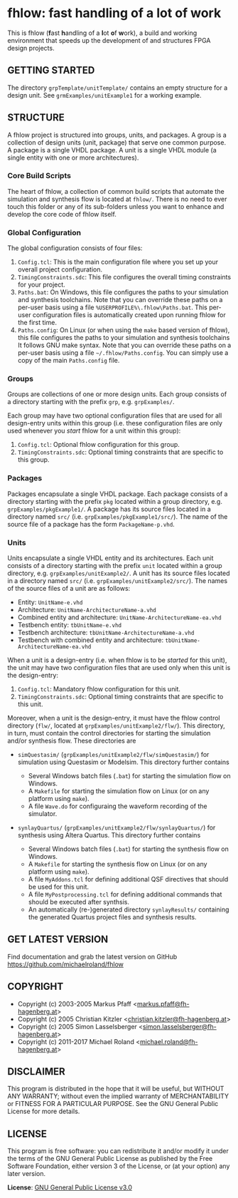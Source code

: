 # fhlow: fast handling of a lot of work

This is fhlow (**f**ast **h**andling of a **l**ot **o**f **w**ork), a build and working
environment that speeds up the development of and structures FPGA design projects.


## GETTING STARTED
The directory `grpTemplate/unitTemplate/` contains an empty structure for a design
unit. See `grmExamples/unitExample1` for a working example.


## STRUCTURE

A fhlow project is structured into groups, units, and packages. A group is a
collection of design units (unit, package) that serve one common purpose. A
package is a single VHDL package. A unit is a single VHDL module (a single
entity with one or more architectures).

### Core Build Scripts

The heart of fhlow, a collection of common build scripts that automate the simulation
and synthesis flow is located at `fhlow/`. There is no need to ever touch this folder
or any of its sub-folders unless you want to enhance and develop the core code of
fhlow itself.

### Global Configuration

The global configuration consists of four files:

1. `Config.tcl`: This is the main configuration file where you set up your overall
   project configuration.
2. `TimingConstraints.sdc`: This file configures the overall timing constraints
   for your project.
3. `Paths.bat`: On Windows, this file configures the paths to your simulation and
   synthesis toolchains. Note that you can override these paths on a per-user basis
   using a file `%USERPROFILE%\.fhlow\Paths.bat`. This per-user configuration files is
   automatically created upon running fhlow for the first time.
4. `Paths.config`: On Linux (or when using the `make` based version of fhlow), this
   file configures the paths to your simulation and synthesis toolchains It follows
   GNU make syntax. Note that you can override these paths on a per-user basis using
   a file `~/.fhlow/Paths.config`. You can simply use a copy of the main `Paths.config`
   file.

### Groups

Groups are collections of one or more design units. Each group consists of a
directory starting with the prefix `grp`, e.g. `grpExamples/`.

Each group may have two optional configuration files that are used for all
design-entry units within this group (i.e. these configuration files are only used
whenever you *start* fhlow for a unit within this group):

1. `Config.tcl`: Optional fhlow configuration for this group.
2. `TimingConstraints.sdc`: Optional timing constraints that are specific to this group.

### Packages

Packages encapsulate a single VHDL package. Each package consists of a directory
starting with the prefix `pkg` located within a group directory, e.g.
`grpExamples/pkgExample1/`. A package has its source files located in a directory
named `src/` (i.e. `grpExamples/pkgExample1/src/`). The name of the source file of
a package has the form `PackageName-p.vhd`.

### Units

Units encapsulate a single VHDL entity and its architectures. Each unit consists
of a directory starting with the prefix `unit` located within a group directory,
e.g. `grpExamples/unitExample2/`. A unit has its source files located in a directory
named `src/` (i.e. `grpExamples/unitExample2/src/`). The names of the source files
of a unit are as follows:

- Entity: `UnitName-e.vhd`
- Architecture: `UnitName-ArchitectureName-a.vhd`
- Combined entity and architecture: `UnitName-ArchitectureName-ea.vhd`
- Testbench entity: `tbUnitName-e.vhd`
- Testbench architecture: `tbUnitName-ArchitectureName-a.vhd`
- Testbench with combined entity and architecture: `tbUnitName-ArchitectureName-ea.vhd`

When a unit is a design-entry (i.e. when fhlow is to be *started* for this unit),
the unit may have two configuration files that are used only when this unit is the
design-entry:

1. `Config.tcl`: Mandatory fhlow configuration for this unit.
2. `TimingConstraints.sdc`: Optional timing constraints that are specific to this unit.

Moreover, when a unit is the design-entry, it must have the fhlow control directory
(`flw/`, located at `grpExamples/unitExample2/flw/`). This directory, in turn, must
contain the control directories for starting the simulation and/or synthesis flow.
These directories are

- `simQuestasim/` (`grpExamples/unitExample2/flw/simQuestasim/`) for simulation using
  Questasim or Modelsim. This directory further contains
  - Several Windows batch files (`.bat`) for starting the simulation flow on Windows.
  - A `Makefile` for starting the simulation flow on Linux (or on any platform using `make`).
  - A file `Wave.do` for configuraing the waveform recording of the simulator.


- `synlayQuartus/` (`grpExamples/unitExample2/flw/synlayQuartus/`) for synthesis using
  Altera Quartus. This directory further contains
  - Several Windows batch files (`.bat`) for starting the synthesis flow on Windows.
  - A `Makefile` for starting the synthesis flow on Linux (or on any platform using `make`).
  - A file `MyAddons.tcl` for defining additional QSF directives that should be used for this
    unit.
  - A file `MyPostprocessing.tcl` for defining additional commands that should be executed
    after synthsis.
  - An automatically (re-)generated directory `synlayResults/` containing the generated
    Quartus project files and synthesis results.


## GET LATEST VERSION

Find documentation and grab the latest version on GitHub
<https://github.com/michaelroland/fhlow>


## COPYRIGHT

- Copyright (c) 2003-2005 Markus Pfaff <<markus.pfaff@fh-hagenberg.at>>
- Copyright (c) 2005 Christian Kitzler <<christian.kitzler@fh-hagenberg.at>>
- Copyright (c) 2005 Simon Lasselsberger <<simon.lasselsberger@fh-hagenberg.at>>
- Copyright (c) 2011-2017 Michael Roland <<michael.roland@fh-hagenberg.at>>


## DISCLAIMER

This program is distributed in the hope that it will be useful,
but WITHOUT ANY WARRANTY; without even the implied warranty of
MERCHANTABILITY or FITNESS FOR A PARTICULAR PURPOSE.  See the
GNU General Public License for more details.


## LICENSE

This program is free software: you can redistribute it and/or modify
it under the terms of the GNU General Public License as published by
the Free Software Foundation, either version 3 of the License, or
(at your option) any later version.

**License**: [GNU General Public License v3.0](http://www.gnu.org/licenses/gpl-3.0.txt)
